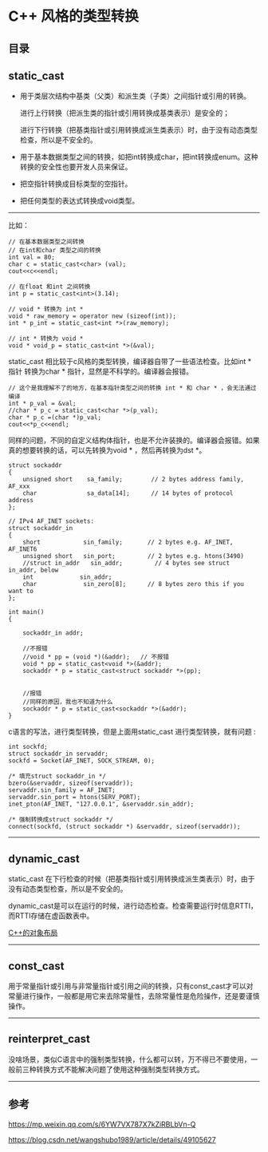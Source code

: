 # C++ 风格的类型转换

## 目录

## static_cast

*   用于类层次结构中基类（父类）和派生类（子类）之间指针或引用的转换。

    进行上行转换（把派生类的指针或引用转换成基类表示）是安全的；
　　

    进行下行转换（把基类指针或引用转换成派生类表示）时，由于没有动态类型检查，所以是不安全的。
　　
* 用于基本数据类型之间的转换，如把int转换成char，把int转换成enum。这种转换的安全性也要开发人员来保证。
　　
* 把空指针转换成目标类型的空指针。
　　
* 把任何类型的表达式转换成void类型。

----

比如：

```
// 在基本数据类型之间转换
// 在int和char 类型之间的转换
int val = 80;
char c = static_cast<char> (val);
cout<<c<<endl;

// 在float 和int 之间转换 
int p = static_cast<int>(3.14);

// void * 转换为 int *
void * raw_memory = operator new (sizeof(int));
int * p_int = static_cast<int *>(raw_memory);

// int * 转换为 void *
void * void_p = static_cast<int *>(&val);

```


static_cast 相比较于c风格的类型转换，编译器自带了一些语法检查。比如int * 指针 转换为char * 指针，显然是不科学的。编译器会报错。
```
// 这个是我理解不了的地方，在基本指针类型之间的转换 int * 和 char * ，会无法通过编译
int * p_val = &val;
//char * p_c = static_cast<char *>(p_val); 
char * p_c =(char *)p_val;
cout<<*p_c<<endl;
```



同样的问题，不同的自定义结构体指针，也是不允许装换的。编译器会报错。如果真的想要转换的话，可以先转换为void * ，然后再转换为dst *。
    
```
struct sockaddr
{
    unsigned short    sa_family;        // 2 bytes address family, AF_xxx  
    char              sa_data[14];      // 14 bytes of protocol address  
};

// IPv4 AF_INET sockets:  
struct sockaddr_in
{
    short            sin_family;       // 2 bytes e.g. AF_INET, AF_INET6  
    unsigned short   sin_port;         // 2 bytes e.g. htons(3490)  
    //struct in_addr   sin_addr;         // 4 bytes see struct in_addr, below  
    int				sin_addr;
    char             sin_zero[8];      // 8 bytes zero this if you want to  
};

int main()
{

    sockaddr_in addr;
    
    //不报错
    //void * pp = (void *)(&addr);   // 不报错
    void * pp = static_cast<void *>(&addr);
    sockaddr * p = static_cast<struct sockaddr *>(pp);


    //报错
    //同样的原因，我也不知道为什么
    sockaddr * p = static_cast<sockaddr *>(&addr); 
}
```

c语言的写法，进行类型转换，但是上面用static_cast 进行类型转换，就有问题 : 
```
int sockfd;  
struct sockaddr_in servaddr; 
sockfd = Socket(AF_INET, SOCK_STREAM, 0);  

/* 填充struct sockaddr_in */  
bzero(&servaddr, sizeof(servaddr));  
servaddr.sin_family = AF_INET;  
servaddr.sin_port = htons(SERV_PORT);  
inet_pton(AF_INET, "127.0.0.1", &servaddr.sin_addr);  

/* 强制转换成struct sockaddr */  
connect(sockfd, (struct sockaddr *) &servaddr, sizeof(servaddr));  
```

---

## dynamic_cast

static_cast 在下行检查的时候（把基类指针或引用转换成派生类表示）时，由于没有动态类型检查，所以是不安全的。

dynamic_cast是可以在运行的时候，进行动态检查。检查需要运行时信息RTTI，而RTTI存储在虚函数表中。

[C++的对象布局](
https://mp.weixin.qq.com/s?__biz=MzkyODE5NjU2Mw==&mid=2247484758&idx=1&sn=4e614430f666f63ab135c13a716d07c1&source=41#wechat_redirect)

----

## const_cast 
用于常量指针或引用与非常量指针或引用之间的转换，只有const_cast才可以对常量进行操作，一般都是用它来去除常量性，去除常量性是危险操作，还是要谨慎操作。

---

## reinterpret_cast
没啥场景，类似C语言中的强制类型转换，什么都可以转，万不得已不要使用，一般前三种转换方式不能解决问题了使用这种强制类型转换方式。

-----

## 参考

https://mp.weixin.qq.com/s/6YW7VX787X7kZiRBLbVn-Q

https://blog.csdn.net/wangshubo1989/article/details/49105627